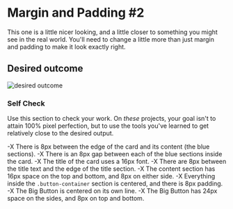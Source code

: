 # Margin and Padding #2

This one is a little nicer looking, and a little closer to something you might see in the real world. You'll need to change a little more than just margin and padding to make it look exactly right.

## Desired outcome
![desired outcome](./desired-outcome.png)

### Self Check
Use this section to check your work. On _these_ projects, your goal isn't to attain 100% pixel perfection, but to use the tools you've learned to get relatively close to the desired output.

-X There is 8px between the edge of the card and its content (the blue sections).
-X There is an 8px gap between each of the blue sections inside the card.
-X The title of the card uses a 16px font.
-X There are 8px between the title text and the edge of the title section.
-X The content section has 16px space on the top and bottom, and 8px on either side.
-X Everything inside the `.button-container` section is centered, and there is 8px padding.
-X The Big Button is centered on its own line.
-X The Big Button has 24px space on the sides, and 8px on top and bottom.
